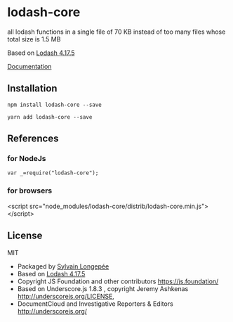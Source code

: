 # lodash-core
all lodash functions in a single file of 70 KB instead of too many files whose total size is 1.5 MB

Based on [Lodash 4.17.5](https://www.npmjs.com/package/lodash)

 [Documentation](https://lodash.com/docs/4.17.5)

## Installation

    npm install lodash-core --save

    yarn add lodash-core --save

## References
### for NodeJs

    var _=require("lodash-core");
### for browsers

&lt;script src="node_modules/lodash-core/distrib/lodash-core.min.js"&gt;&lt;/script&gt;

## License
MIT
- Packaged by [Sylvain Longepée](https://www.npmjs.com/~sylvain59)
- Based on [Lodash 4.17.5](https://github.com/lodash/lodash/blob/master/LICENSE)
- Copyright JS Foundation and other contributors <https://js.foundation/>
- Based on Underscore.js 1.8.3 , copyright Jeremy Ashkenas <http://underscorejs.org/LICENSE>,
- DocumentCloud and Investigative Reporters & Editors <http://underscorejs.org/>
